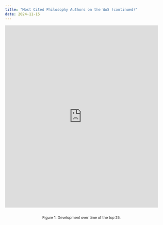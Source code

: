 ```yaml
---
title: "Most Cited Philosophy Authors on the WoS (continued)"
date: 2024-11-15
---
```


<iframe src="https://prehren.shinyapps.io/most-cited-philosophers-wos/" title="Figure 1. Development over time of the top 25." style="border:none; margin:0 auto; display: block; width:100%; height:600px; padding-bottom:1em; overflow:hidden;" scrolling="no"></iframe>
<p style="text-align:center; font-size: 0.85em; padding-right: 30px; padding-left: 30px;">Figure 1. Development over time of the top 25.</p>
<br>

